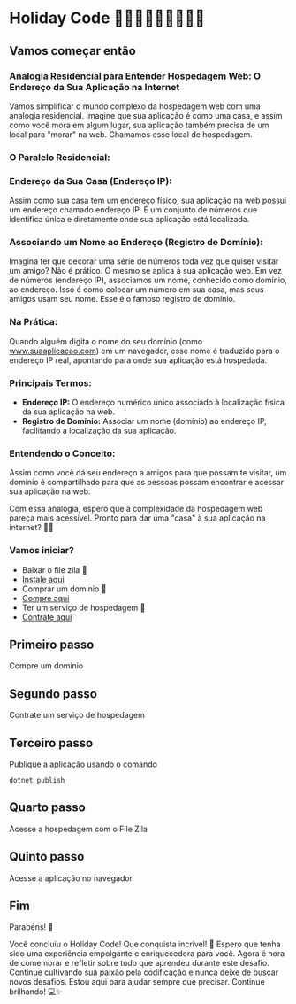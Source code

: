 # Holiday Code 🥳🎉💃🕺👯👯‍♂️👯‍♀️
## Vamos começar então 
### Analogia Residencial para Entender Hospedagem Web: O Endereço da Sua Aplicação na Internet

Vamos simplificar o mundo complexo da hospedagem web com uma analogia residencial. Imagine que sua aplicação é como uma casa, e assim como você mora em algum lugar, sua aplicação também precisa de um local para "morar" na web. Chamamos esse local de hospedagem.

### O Paralelo Residencial:

### Endereço da Sua Casa (Endereço IP):

Assim como sua casa tem um endereço físico, sua aplicação na web possui um endereço chamado endereço IP. É um conjunto de números que identifica única e diretamente onde sua aplicação está localizada.

### Associando um Nome ao Endereço (Registro de Domínio):

Imagina ter que decorar uma série de números toda vez que quiser visitar um amigo? Não é prático. O mesmo se aplica à sua aplicação web. Em vez de números (endereço IP), associamos um nome, conhecido como domínio, ao endereço. Isso é como colocar um número em sua casa, mas seus amigos usam seu nome. Esse é o famoso registro de domínio.

### Na Prática:

Quando alguém digita o nome do seu domínio (como www.suaaplicacao.com) em um navegador, esse nome é traduzido para o endereço IP real, apontando para onde sua aplicação está hospedada.

### Principais Termos:

- **Endereço IP:** O endereço numérico único associado à localização física da sua aplicação na web.
- **Registro de Domínio:** Associar um nome (domínio) ao endereço IP, facilitando a localização da sua aplicação.

### Entendendo o Conceito:

Assim como você dá seu endereço a amigos para que possam te visitar, um domínio é compartilhado para que as pessoas possam encontrar e acessar sua aplicação na web.

Com essa analogia, espero que a complexidade da hospedagem web pareça mais acessível. Pronto para dar uma "casa" à sua aplicação na internet? 🏡🌐


### Vamos iniciar?

- Baixar o file zila 🫡
- [Instale aqui](https://filezilla-project.org/download.php)
- Comprar um dominio 🫡
- [Compre aqui](https://www.namecheap.com/)
- Ter um serviço de hospedagem 🫡
- [Contrate aqui](https://king.host?ref=8AB4AD2BA3C56)

## Primeiro passo 
Compre um dominio

## Segundo passo 
Contrate um serviço de hospedagem

## Terceiro passo 
Publique a aplicação usando o comando 
```
dotnet publish
```

## Quarto passo 
Acesse a hospedagem com o File Zila

## Quinto passo 
Acesse a aplicação no navegador 

## Fim
Parabéns! 🎉

Você concluiu o Holiday Code! Que conquista incrível! 🌟 Espero que tenha sido uma experiência empolgante e enriquecedora para você. Agora é hora de comemorar e refletir sobre tudo que aprendeu durante este desafio. Continue cultivando sua paixão pela codificação e nunca deixe de buscar novos desafios. Estou aqui para ajudar sempre que precisar. Continue brilhando! 💻✨
